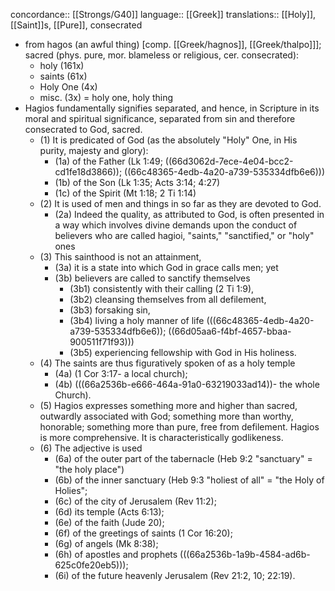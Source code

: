 concordance:: [[Strongs/G40]] 
language:: [[Greek]] 
translations:: [[Holy]], [[Saint]]s, [[Pure]],  consecrated

- from hagos (an awful thing) [comp. [[Greek/hagnos]], [[Greek/thalpo]]]; sacred (phys. pure, mor. blameless or religious, cer. consecrated):
	- holy (161x)
	- saints (61x)
	- Holy One (4x)
	- misc. (3x) = holy one, holy thing
- Hagios fundamentally signifies separated, and hence, in Scripture in its moral and spiritual significance, separated from sin and therefore consecrated to God, sacred.
	- (1) It is predicated of God (as the absolutely "Holy" One, in His purity, majesty and glory):
		- (1a) of the Father (Lk 1:49; ((66d3062d-7ece-4e04-bcc2-cd1fe18d3866)); ((66c48365-4edb-4a20-a739-535334dfb6e6)))
		- (1b) of the Son (Lk 1:35; Acts 3:14; 4:27)
		- (1c) of the Spirit (Mt 1:18; 2 Ti 1:14)
	- (2) It is used of men and things in so far as they are devoted to God.
		- (2a) Indeed the quality, as attributed to God, is often presented in a way which involves divine demands upon the conduct of believers who are called hagioi, "saints," "sanctified," or "holy" ones
	- (3) This sainthood is not an attainment,
		- (3a) it is a state into which God in grace calls men; yet
		- (3b) believers are called to sanctify themselves
			- (3b1) consistently with their calling (2 Ti 1:9),
			- (3b2) cleansing themselves from all defilement,
			- (3b3) forsaking sin,
			- (3b4) living a holy manner of life \(((66c48365-4edb-4a20-a739-535334dfb6e6)); ((66d05aa6-f4bf-4657-bbaa-900511f71f93)))
			- (3b5) experiencing fellowship with God in His holiness.
	- (4) The saints are thus figuratively spoken of as a holy temple
		- (4a) (1 Cor 3:17- a local church);
		- (4b) \(((66a2536b-e666-464a-91a0-63219033ad14))- the whole Church).
	- (5) Hagios expresses something more and higher than sacred, outwardly associated with God; something more than worthy, honorable; something more than pure, free from defilement. Hagios is more comprehensive. It is characteristically godlikeness.
	- (6) The adjective is used
		- (6a) of the outer part of the tabernacle (Heb 9:2 "sanctuary" = "the holy place")
		- (6b) of the inner sanctuary (Heb 9:3 "holiest of all" = "the Holy of Holies";
		- (6c) of the city of Jerusalem (Rev 11:2);
		- (6d) its temple (Acts 6:13);
		- (6e) of the faith (Jude 20);
		- (6f) of the greetings of saints (1 Cor 16:20);
		- (6g) of angels (Mk 8:38);
		- (6h) of apostles and prophets \(((66a2536b-1a9b-4584-ad6b-625c0fe20eb5)));
		- (6i) of the future heavenly Jerusalem (Rev 21:2, 10; 22:19).